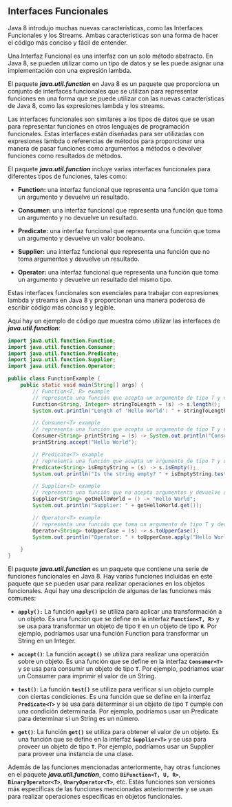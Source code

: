 ## Interfaces Funcionales

Java 8 introdujo muchas nuevas características, como las Interfaces Funcionales y los Streams. Ambas características son una forma de hacer el código más conciso y fácil de entender.

Una Interfaz Funcional es una interfaz con un solo método abstracto. En Java 8, se pueden utilizar como un tipo de datos y se les puede asignar una implementación con una expresión lambda.

El paquete **_java.util.function_** en Java 8 es un paquete que proporciona un conjunto de interfaces funcionales que se utilizan para representar funciones en una forma que se puede utilizar con las nuevas características de Java 8, como las expresiones lambda y los streams.

Las interfaces funcionales son similares a los tipos de datos que se usan para representar funciones en otros lenguajes de programación funcionales. Estas interfaces están diseñadas para ser utilizadas con expresiones lambda o referencias de métodos para proporcionar una manera de pasar funciones como argumentos a métodos o devolver funciones como resultados de métodos.

El paquete **_java.util.function_** incluye varias interfaces funcionales para diferentes tipos de funciones, tales como:

- **Function:** una interfaz funcional que representa una función que toma un argumento y devuelve un resultado.

- **Consumer:** una interfaz funcional que representa una función que toma un argumento y no devuelve un resultado.

- **Predicate:** una interfaz funcional que representa una función que toma un argumento y devuelve un valor booleano.

- **Supplier:** una interfaz funcional que representa una función que no toma argumentos y devuelve un resultado.

- **Operator:** una interfaz funcional que representa una función que toma un argumento y devuelve un resultado del mismo tipo.

Estas interfaces funcionales son esenciales para trabajar con expresiones lambda y streams en Java 8 y proporcionan una manera poderosa de escribir código más conciso y legible.

Aquí hay un ejemplo de código que muestra cómo utilizar las interfaces de **_java.util.function_**:

```java
import java.util.function.Function;
import java.util.function.Consumer;
import java.util.function.Predicate;
import java.util.function.Supplier;
import java.util.function.Operator;

public class FunctionExample {
    public static void main(String[] args) {
        // Function<T, R> example
        // representa una función que acepta un argumento de tipo T y devuelve un resultado de tipo R
        Function<String, Integer> stringToLength = (s) -> s.length();
        System.out.println("Length of 'Hello World': " + stringToLength.apply("Hello World"));

        // Consumer<T> example
        // representa una función que acepta un argumento de tipo T y no devuelve ningún resultado
        Consumer<String> printString = (s) -> System.out.println("Consumed: " + s);
        printString.accept("Hello World");

        // Predicate<T> example
        // representa una función que acepta un argumento de tipo T y devuelve un valor booleano
        Predicate<String> isEmptyString = (s) -> s.isEmpty();
        System.out.println("Is the string empty? " + isEmptyString.test(""));

        // Supplier<T> example
        // representa una función que no acepta argumentos y devuelve un resultado de tipo T
        Supplier<String> getHelloWorld = () -> "Hello World";
        System.out.println("Supplier: " + getHelloWorld.get());

        // Operator<T> example
        // representa una función que toma un argumento de tipo T y devuelve un resultado de tipo T
        Operator<String> toUpperCase = (s) -> s.toUpperCase();
        System.out.println("Operator: " + toUpperCase.apply("Hello World"));

    }
}

```

El paquete **_java.util.function_** es un paquete que contiene una serie de funciones funcionales en Java 8. Hay varias funciones incluidas en este paquete que se pueden usar para realizar operaciones en los objetos funcionales. Aquí hay una descripción de algunas de las funciones más comunes:


* **`apply():`** La función **`apply()`** se utiliza para aplicar una transformación a un objeto. Es una función que se define en la interfaz **`Function<T, R>`** y se usa para transformar un objeto de tipo **`T`** en un objeto de tipo **`R`**. Por ejemplo, podríamos usar una función Function para transformar un String en un Integer.

* **`accept()`**: La función **`accept()`** se utiliza para realizar una operación sobre un objeto. Es una función que se define en la interfaz **`Consumer<T>`** y se usa para consumir un objeto de tipo **`T`**. Por ejemplo, podríamos usar un Consumer para imprimir el valor de un String.

* **`test()`**: La función **`test()`** se utiliza para verificar si un objeto cumple con ciertas condiciones. Es una función que se define en la interfaz **`Predicate<T>`** y se usa para determinar si un objeto de tipo **`T`** cumple con una condición determinada. Por ejemplo, podríamos usar un Predicate para determinar si un String es un número.

* **`get()`**: La función **`get()`** se utiliza para obtener el valor de un objeto. Es una función que se define en la interfaz **`Supplier<T>`** y se usa para proveer un objeto de tipo **`T`**. Por ejemplo, podríamos usar un Supplier para proveer una instancia de una clase.

Además de las funciones mencionadas anteriormente, hay otras funciones en el paquete **_java.util.function_**, como **`BiFunction<T, U, R>`**, **`BinaryOperator<T>`**, **`UnaryOperator<T>`**, etc. Estas funciones son versiones más específicas de las funciones mencionadas anteriormente y se usan para realizar operaciones específicas en objetos funcionales.